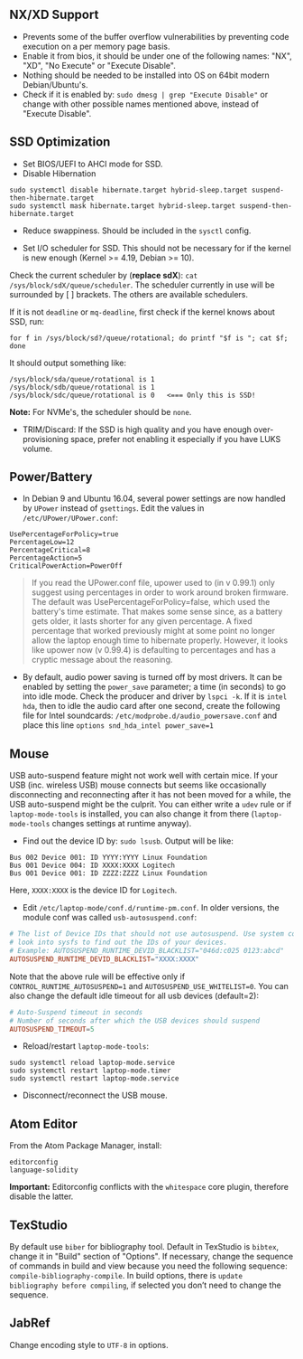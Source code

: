 ## NX/XD Support
+ Prevents some of the buffer overflow vulnerabilities by preventing code execution on a per memory page basis.
+ Enable it from bios, it should be under one of the following names: "NX", "XD", "No Execute" or "Execute Disable".
+ Nothing should be needed to be installed into OS on 64bit modern Debian/Ubuntu's.
+ Check if it is enabled by:
`sudo dmesg | grep "Execute Disable"`
or change with other possible names mentioned above, instead of "Execute Disable".


## SSD Optimization
+ Set BIOS/UEFI to AHCI mode for SSD.
+ Disable Hibernation
```
sudo systemctl disable hibernate.target hybrid-sleep.target suspend-then-hibernate.target
sudo systemctl mask hibernate.target hybrid-sleep.target suspend-then-hibernate.target
```
+ Reduce swappiness. Should be included in the `sysctl` config.

+ Set I/O scheduler for SSD. This should not be necessary for if the kernel is new enough (Kernel >= 4.19, Debian >= 10).

Check the current scheduler by (**replace sdX**):
`cat /sys/block/sdX/queue/scheduler`.
The scheduler currently in use will be surrounded by [ ] brackets.
The others are available schedulers.

If it is not `deadline` or `mq-deadline`, first check if the kernel knows about SSD, run:
```shell
for f in /sys/block/sd?/queue/rotational; do printf "$f is "; cat $f; done
```
It should output something like:
```shell
/sys/block/sda/queue/rotational is 1
/sys/block/sdb/queue/rotational is 1
/sys/block/sdc/queue/rotational is 0   <=== Only this is SSD!
```
**Note:** For NVMe's, the scheduler should be `none`.

+ TRIM/Discard: If the SSD is high quality and you have enough over-provisioning space, prefer not enabling it especially if you have LUKS volume.

## Power/Battery
+ In Debian 9 and Ubuntu 16.04, several power settings are now handled by `UPower` instead of `gsettings`. Edit the values in `/etc/UPower/UPower.conf`:
```
UsePercentageForPolicy=true
PercentageLow=12
PercentageCritical=8
PercentageAction=5
CriticalPowerAction=PowerOff
```
> If you read the UPower.conf file, upower used to (in v 0.99.1) only suggest using percentages in order to work around broken firmware. The default was UsePercentageForPolicy=false, which used the battery's time estimate. That makes some sense since, as a battery gets older, it lasts shorter for any given percentage. A fixed percentage that worked previously might at some point no longer allow the laptop enough time to hibernate properly. However, it looks like upower now (v 0.99.4) is defaulting to percentages and has a cryptic message about the reasoning.

+ By default, audio power saving is turned off by most drivers. It can be enabled by setting the `power_save` parameter; a time (in seconds) to go into idle mode. Check the producer and driver by `lspci -k`. If it is `intel hda`, then to idle the audio card after one second, create the following file for Intel soundcards: `/etc/modprobe.d/audio_powersave.conf` and place this line `options snd_hda_intel power_save=1`

## Mouse
USB auto-suspend feature might not work well with certain mice. If your USB (inc. wireless USB) mouse connects but seems like occasionally disconnecting and reconnecting after it has not been moved for a while, the USB auto-suspend might be the culprit. You can either write a `udev` rule or if `laptop-mode-tools` is installed, you can also change it from there (`laptop-mode-tools` changes settings at runtime anyway).

+ Find out the device ID by: `sudo lsusb`. Output will be like:
```
Bus 002 Device 001: ID YYYY:YYYY Linux Foundation
Bus 001 Device 004: ID XXXX:XXXX Logitech
Bus 001 Device 001: ID ZZZZ:ZZZZ Linux Foundation
```
Here, `XXXX:XXXX` is the device ID for `Logitech`.

+ Edit `/etc/laptop-mode/conf.d/runtime-pm.conf`. In older versions, the module conf was called `usb-autosuspend.conf`:
```toml
# The list of Device IDs that should not use autosuspend. Use system commands or
# look into sysfs to find out the IDs of your devices.
# Example: AUTOSUSPEND_RUNTIME_DEVID_BLACKLIST="046d:c025 0123:abcd"
AUTOSUSPEND_RUNTIME_DEVID_BLACKLIST="XXXX:XXXX"
```
Note that the above rule will be effective only if `CONTROL_RUNTIME_AUTOSUSPEND=1` and `AUTOSUSPEND_USE_WHITELIST=0`.
You can also change the default idle timeout for all usb devices (default=2):
```toml
# Auto-Suspend timeout in seconds
# Number of seconds after which the USB devices should suspend
AUTOSUSPEND_TIMEOUT=5
```

+ Reload/restart `laptop-mode-tools`:
```shell
sudo systemctl reload laptop-mode.service
sudo systemctl restart laptop-mode.timer
sudo systemctl restart laptop-mode.service
```
+ Disconnect/reconnect the USB mouse.

## Atom Editor
From the Atom Package Manager, install:
```
editorconfig
language-solidity
```
**Important:** Editorconfig conflicts with the `whitespace` core plugin, therefore disable the latter.

## TexStudio
By default use `biber` for bibliography tool. Default in TexStudio is `bibtex`, change it in "Build" section of "Options". If necessary, change the sequence of commands in build and view because you need the following sequence: `compile-bibliography-compile`. In build options, there is `update bibliography before compiling`, if selected you don’t need to change the sequence.

## JabRef
Change encoding style to `UTF-8` in options.
